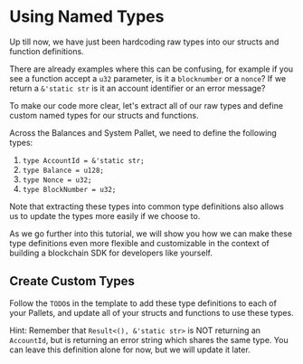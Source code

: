 # Using Named Types

Up till now, we have just been hardcoding raw types into our structs and function definitions.

There are already examples where this can be confusing, for example if you see a function accept a `u32` parameter, is it a `blocknumber` or a `nonce`? If we return a `&'static str` is it an account identifier or an error message?

To make our code more clear, let's extract all of our raw types and define custom named types for our structs and functions.

Across the Balances and System Pallet, we need to define the following types:

1. `type AccountId = &'static str;`
2. `type Balance = u128;`
3. `type Nonce = u32;`
4. `type BlockNumber = u32;`

Note that extracting these types into common type definitions also allows us to update the types more easily if we choose to.

As we go further into this tutorial, we will show you how we can make these type definitions even more flexible and customizable in the context of building a blockchain SDK for developers like yourself.

## Create Custom Types

Follow the `TODO`s in the template to add these type definitions to each of your Pallets, and update all of your structs and functions to use these types.

Hint: Remember that `Result<(), &'static str>` is NOT returning an `AccountId`, but is returning an error string which shares the same type. You can leave this definition alone for now, but we will update it later.
